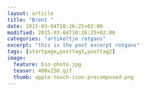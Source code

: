 ```yaml
---
layout: article
title: "Brent "
date: 2015-03-04T10:26:25+02:00
modified: 2015-03-04T10:26:25+02:00
categories: "artikeltje rotgans"
excerpt: "this is the post excerpt rotgans"
tags: [startpage,posttag1,posttag2]
image:
  feature: bio-photo.jpg
  teaser: 400x250.gif
  thumb: apple-touch-icon-precomposed.png
---
```


